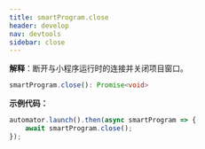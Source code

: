 ```yaml
---
title: smartProgram.close
header: develop
nav: devtools
sidebar: close
---
```


**解释**：断开与小程序运行时的连接并关闭项目窗口。

``` ts
smartProgram.close(): Promise<void>
```

**示例代码：**

``` js
automator.launch().then(async smartProgram => {
    await smartProgram.close();
});
```